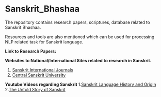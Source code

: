 # Sanskrit_Bhashaa
The repository contains research papers, scriptures, database related to Sanskrit Bhashaa.

Resources and tools are also mentioned which can be used for processing NLP related task for Sanskrit language.

**Link to Research Papers:**

**Websites to National/International Sites related to research in Sanskrit.**
1. [Sanskrit International Journals](https://www.anantaajournal.com/)
2. [Central Sanskrit University](http://www.sanskrit.nic.in/)

**Youtube Videos regarding Sanskrit**
1.[Sanskrit Language History and Origin](https://www.youtube.com/watch?v=YLVY66bzhzs)
2.[The Untold Story of Sanskrit](https://www.youtube.com/watch?v=YLVY66bzhzs)
